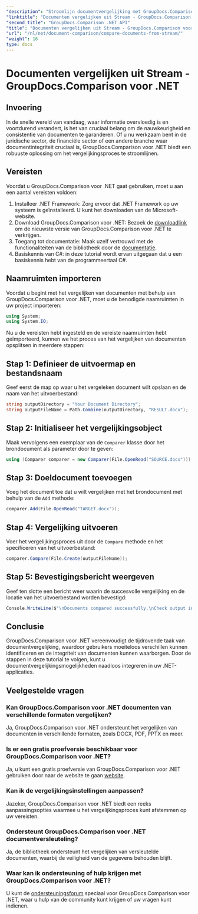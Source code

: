 ```yaml
---
"description": "Stroomlijn documentvergelijking met GroupDocs.Comparison voor .NET. Vergelijk documenten moeiteloos en zorg voor nauwkeurigheid in alle bestanden."
"linktitle": "Documenten vergelijken uit Stream - GroupDocs.Comparison voor .NET"
"second_title": "GroupDocs.Comparison .NET API"
"title": "Documenten vergelijken uit Stream - GroupDocs.Comparison voor .NET"
"url": "/nl/net/document-comparison/compare-documents-from-stream/"
"weight": 16
type: docs
---
```

# Documenten vergelijken uit Stream - GroupDocs.Comparison voor .NET

## Invoering
In de snelle wereld van vandaag, waar informatie overvloedig is en voortdurend verandert, is het van cruciaal belang om de nauwkeurigheid en consistentie van documenten te garanderen. Of u nu werkzaam bent in de juridische sector, de financiële sector of een andere branche waar documentintegriteit cruciaal is, GroupDocs.Comparison voor .NET biedt een robuuste oplossing om het vergelijkingsproces te stroomlijnen.
## Vereisten
Voordat u GroupDocs.Comparison voor .NET gaat gebruiken, moet u aan een aantal vereisten voldoen:
1. Installeer .NET Framework: Zorg ervoor dat .NET Framework op uw systeem is geïnstalleerd. U kunt het downloaden van de Microsoft-website.
2. Download GroupDocs.Comparison voor .NET: Bezoek de [downloadlink](https://releases.groupdocs.com/comparison/net/) om de nieuwste versie van GroupDocs.Comparison voor .NET te verkrijgen.
3. Toegang tot documentatie: Maak uzelf vertrouwd met de functionaliteiten van de bibliotheek door de [documentatie](https://tutorials.groupdocs.com/comparison/net/).
4. Basiskennis van C#: in deze tutorial wordt ervan uitgegaan dat u een basiskennis hebt van de programmeertaal C#.

## Naamruimten importeren
Voordat u begint met het vergelijken van documenten met behulp van GroupDocs.Comparison voor .NET, moet u de benodigde naamruimten in uw project importeren:
```csharp
using System;
using System.IO;
```
Nu u de vereisten hebt ingesteld en de vereiste naamruimten hebt geïmporteerd, kunnen we het proces van het vergelijken van documenten opsplitsen in meerdere stappen:
## Stap 1: Definieer de uitvoermap en bestandsnaam
Geef eerst de map op waar u het vergeleken document wilt opslaan en de naam van het uitvoerbestand:
```csharp
string outputDirectory = "Your Document Directory";
string outputFileName = Path.Combine(outputDirectory, "RESULT.docx");
```
## Stap 2: Initialiseer het vergelijkingsobject
Maak vervolgens een exemplaar van de `Comparer` klasse door het brondocument als parameter door te geven:
```csharp
using (Comparer comparer = new Comparer(File.OpenRead("SOURCE.docx")))
```
## Stap 3: Doeldocument toevoegen
Voeg het document toe dat u wilt vergelijken met het brondocument met behulp van de `Add` methode:
```csharp
comparer.Add(File.OpenRead("TARGET.docx"));
```
## Stap 4: Vergelijking uitvoeren
Voer het vergelijkingsproces uit door de `Compare` methode en het specificeren van het uitvoerbestand:
```csharp
comparer.Compare(File.Create(outputFileName));
```
## Stap 5: Bevestigingsbericht weergeven
Geef ten slotte een bericht weer waarin de succesvolle vergelijking en de locatie van het uitvoerbestand worden bevestigd:
```csharp
Console.WriteLine($"\nDocuments compared successfully.\nCheck output in {outputDirectory}.");
```

## Conclusie
GroupDocs.Comparison voor .NET vereenvoudigt de tijdrovende taak van documentvergelijking, waardoor gebruikers moeiteloos verschillen kunnen identificeren en de integriteit van documenten kunnen waarborgen. Door de stappen in deze tutorial te volgen, kunt u documentvergelijkingsmogelijkheden naadloos integreren in uw .NET-applicaties.
## Veelgestelde vragen
### Kan GroupDocs.Comparison voor .NET documenten van verschillende formaten vergelijken?
Ja, GroupDocs.Comparison voor .NET ondersteunt het vergelijken van documenten in verschillende formaten, zoals DOCX, PDF, PPTX en meer.
### Is er een gratis proefversie beschikbaar voor GroupDocs.Comparison voor .NET?
Ja, u kunt een gratis proefversie van GroupDocs.Comparison voor .NET gebruiken door naar de website te gaan [website](https://releases.groupdocs.com/).
### Kan ik de vergelijkingsinstellingen aanpassen?
Jazeker, GroupDocs.Comparison voor .NET biedt een reeks aanpassingsopties waarmee u het vergelijkingsproces kunt afstemmen op uw vereisten.
### Ondersteunt GroupDocs.Comparison voor .NET documentversleuteling?
Ja, de bibliotheek ondersteunt het vergelijken van versleutelde documenten, waarbij de veiligheid van de gegevens behouden blijft.
### Waar kan ik ondersteuning of hulp krijgen met GroupDocs.Comparison voor .NET?
U kunt de [ondersteuningsforum](https://forum.groupdocs.com/c/comparison/12) speciaal voor GroupDocs.Comparison voor .NET, waar u hulp van de community kunt krijgen of uw vragen kunt indienen.